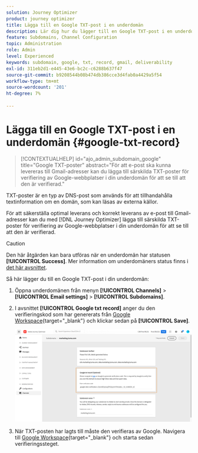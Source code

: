 ```yaml
---
solution: Journey Optimizer
product: journey optimizer
title: Lägga till en Google TXT-post i en underdomän
description: Lär dig hur du lägger till en Google TXT-post i en underdomän
feature: Subdomains, Channel Configuration
topic: Administration
role: Admin
level: Experienced
keywords: subdomain, google, txt, record, gmail, deliverability
exl-id: 311eb2d1-e445-43e6-bc2c-c6288b637f47
source-git-commit: b9208544b08b474db386cce3d4fab0a4429a5f54
workflow-type: tm+mt
source-wordcount: '201'
ht-degree: 7%

---
```


# Lägga till en Google TXT-post i en underdomän {#google-txt-record}

>[!CONTEXTUALHELP]
>id="ajo_admin_subdomain_google"
>title="Google TXT-poster"
>abstract="För att e-post ska kunna levereras till Gmail-adresser kan du lägga till särskilda TXT-poster för verifiering av Google-webbplatser i din underdomän för att se till att den är verifierad."

TXT-poster är en typ av DNS-post som används för att tillhandahålla textinformation om en domän, som kan läsas av externa källor.

För att säkerställa optimal leverans och korrekt leverans av e-post till Gmail-adresser kan du med [!DNL Journey Optimizer] lägga till särskilda TXT-poster för verifiering av Google-webbplatser i din underdomän för att se till att den är verifierad.

>[!CAUTION]
>
> Den här åtgärden kan bara utföras när en underdomän har statusen **[!UICONTROL Success]**. Mer information om underdomäners status finns i [det här avsnittet](about-subdomain-delegation.md#access-delegated-subdomains).

Så här lägger du till en Google TXT-post i din underdomän:

1. Öppna underdomänen från menyn **[!UICONTROL Channels]** > **[!UICONTROL Email settings]** > **[!UICONTROL Subdomains]**.

1. I avsnittet **[!UICONTROL Google txt record]** anger du den verifieringskod som har genererats från [Google Workspace](https://support.google.com/a/answer/183895){target="_blank"}<!--G Suite Admin tools--> och klickar sedan på **[!UICONTROL Save]**.

   ![](assets/subdomain-google-txt.png)

1. När TXT-posten har lagts till måste den verifieras av Google. Navigera till [Google Workspace](https://support.google.com/a/answer/183895){target="_blank"}<!--G Suite Admin tools--> och starta sedan verifieringssteget.
